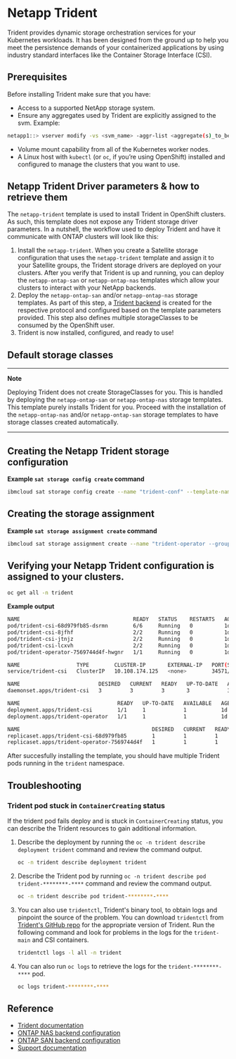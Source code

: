 # Netapp Trident

Trident provides dynamic storage orchestration services for your Kubernetes workloads. It has been designed from the ground up to help you meet the persistence demands of your containerized applications by using industry standard interfaces like the Container Storage Interface (CSI).

## Prerequisites

Before installing Trident make sure that you have:
   * Access to a supported NetApp storage system.
   * Ensure any aggregates used by Trident are explicitly assigned to the svm. Example:
   ```sh
   netapp1::> vserver modify -vs <svm_name> -aggr-list <aggregate(s)_to_be_added>
   ```
   * Volume mount capability from all of the Kubernetes worker nodes.
   * A Linux host with `kubectl` (or `oc`, if you’re using OpenShift) installed and configured to manage the clusters that you want to use.

## Netapp Trident Driver parameters & how to retrieve them

The `netapp-trident` template is used to install Trident in OpenShift clusters. As such, this template does not expose any Trident storage driver parameters. In a nutshell, the workflow used to deploy Trident and have it communicate with ONTAP clusters will look like this:

1. Install the `netapp-trident`. When you create a Satellite storage configuration that uses the `netapp-trident` template and assign it to your Satellite groups, the Trident storage drivers are deployed on your clusters. After you verify that Trident is up and running, you can deploy the `netapp-ontap-san` or `netapp-ontap-nas` templates which allow your clusters to interact with your NetApp backends.
2. Deploy the `netapp-ontap-san` and/or `netapp-ontap-nas` storage templates. As part of this step, a [Trident backend](https://netapp-trident.readthedocs.io/en/stable-v21.04/kubernetes/operations/tasks/backends/index.html) is created for the respective protocol and configured based on the template parameters provided. This step also defines multiple storageClasses to be consumed by the OpenShift user.
3. Trident is now installed, configured, and ready to use!

## Default storage classes

---
**Note**
   
Deploying Trident does not create StorageClasses for you. This is handled by deploying the `netapp-ontap-san` or `netapp-ontap-nas` storage templates. This template purely installs Trident for you. Proceed with the installation of the `netapp-ontap-nas` and/or `netapp-ontap-san` storage templates to have storage classes created automatically.

---
     
## Creating the Netapp Trident storage configuration


**Example `sat storage config create` command**

```sh
ibmcloud sat storage config create --name "trident-conf" --template-name "netapp-trident" --template-version "21.04"
```

## Creating the storage assignment

**Example `sat storage assignment create` command**

```sh
ibmcloud sat storage assignment create --name "trident-operator --group <group name> --config "trident-conf"
```

## Verifying your Netapp Trident configuration is assigned to your clusters.

```sh
oc get all -n trident
```

**Example output**

```sh
NAME                                    READY   STATUS    RESTARTS   AGE
pod/trident-csi-68d979fb85-dsrmn        6/6     Running   0          1d
pod/trident-csi-8jfhf                   2/2     Running   0          1d
pod/trident-csi-jtnjz                   2/2     Running   0          1d
pod/trident-csi-lcxvh                   2/2     Running   0          1d
pod/trident-operator-7569744d4f-hwgnr   1/1     Running   0          1d

NAME                  TYPE        CLUSTER-IP       EXTERNAL-IP   PORT(S)              AGE
service/trident-csi   ClusterIP   10.108.174.125   <none>        34571/TCP,9220/TCP   1d

NAME                         DESIRED   CURRENT   READY   UP-TO-DATE   AVAILABLE   NODE SELECTOR                                     AGE
daemonset.apps/trident-csi   3         3         3       3            3           kubernetes.io/arch=amd64,kubernetes.io/os=linux   1d

NAME                               READY   UP-TO-DATE   AVAILABLE   AGE
deployment.apps/trident-csi        1/1     1            1           1d
deployment.apps/trident-operator   1/1     1            1           1d

NAME                                          DESIRED   CURRENT   READY   AGE
replicaset.apps/trident-csi-68d979fb85        1         1         1       1d
replicaset.apps/trident-operator-7569744d4f   1         1         1       1d
```

After succesfully installing the template, you should have multiple Trident pods running in the `trident` namespace.

## Troubleshooting

### Trident pod stuck in `ContainerCreating` status

If the trident pod fails deploy and is stuck in `ContainerCreating` status, you can describe the Trident resources to gain additional information.

1. Describe the deployment by running the `oc -n trident describe deployment trident` command and review the command output.
   ```sh
   oc -n trident describe deployment trident
   ```
2. Describe the Trident pod by running `oc -n trident describe pod trident-********-****` command and review the command output.
   ```sh
   oc -n trident describe pod trident-********-****
   ```
3. You can also use `tridentctl`, Trident's binary tool, to obtain logs and pinpoint the source of the problem. You can download `tridentctl` from [Trident's GitHub repo](https://github.com/NetApp/trident/releases) for the appropriate version of Trident. Run the following command and look for problems in the logs for the `trident-main` and CSI containers.
   ```sh
   tridentctl logs -l all -n trident
   ```
4. You can also run `oc logs` to retrieve the logs for the `trident-********-****` pod.
   ```sh
   oc logs trident-********-****
   ```
 

## Reference

- [Trident documentation](https://netapp-trident.readthedocs.io/en/stable-v21.04/introduction.html)
- [ONTAP NAS backend configuration](https://netapp-trident.readthedocs.io/en/stable-v21.04/kubernetes/operations/tasks/backends/ontap/ontap-nas/index.html)
- [ONTAP SAN backend configuration](https://netapp-trident.readthedocs.io/en/stable-v21.04/kubernetes/operations/tasks/backends/ontap/ontap-san/index.html)
- [Support documentation](https://netapp-trident.readthedocs.io/en/stable-v21.04/support/support.html)
